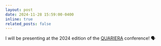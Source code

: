 ```yaml
---
layout: post
date: 2024-11-28 15:59:00-0400
inline: true
related_posts: false
---
```


I will be presenting at the 2024 edition of the <a href="https://quariera.com/programmation/">QUARIERA</a> conference! 🗣️
